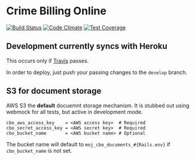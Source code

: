 # Crime Billing Online

[![Build Status](https://travis-ci.org/ministryofjustice/crime-billing-online.svg)](https://travis-ci.org/ministryofjustice/crime-billing-online)
[![Code Climate](https://codeclimate.com/github/ministryofjustice/crime-billing-online/badges/gpa.svg)](https://codeclimate.com/github/ministryofjustice/crime-billing-online)
[![Test Coverage](https://codeclimate.com/github/ministryofjustice/crime-billing-online/badges/coverage.svg)](https://codeclimate.com/github/ministryofjustice/crime-billing-online)

## Development currently syncs with Heroku

This occurs only if
[Travis](https://travis-ci.org/ministryofjustice/crime-billing-online)
passes.

In order to deploy, just push your passing changes to the `develop`
branch.

## S3 for document storage

AWS S3 the **default** docuemnt storage mechanism. It is stubbed out
using webmock for all tests, but active in development mode.

```
cbo_aws_access_key    = <AWS access key>  # Required
cbo_secret_access_key = <AWS secret key>  # Required
cbo_bucket_name       = <AWS bucket name> # Optional
```

The bucket name will default to `moj_cbo_documents_#{Rails.env}` if
`cbo_bucket_name` is not set.



